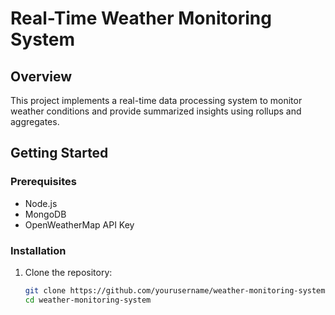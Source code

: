 # Real-Time Weather Monitoring System

## Overview
This project implements a real-time data processing system to monitor weather conditions and provide summarized insights using rollups and aggregates.

## Getting Started

### Prerequisites
- Node.js
- MongoDB
- OpenWeatherMap API Key

### Installation
1. Clone the repository:
   ```bash
   git clone https://github.com/yourusername/weather-monitoring-system.git
   cd weather-monitoring-system
